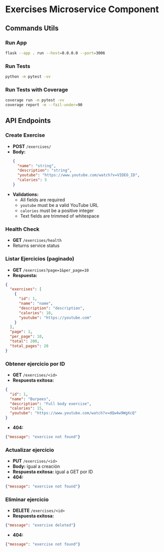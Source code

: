 # Exercises Microservice Component

## Commands Utils

### Run App

```bash
flask --app . run --host=0.0.0.0 --port=3006
```

### Run Tests

```bash
python -m pytest -vv
```

### Run Tests with Coverage

```bash
coverage run -m pytest -vv
coverage report -m --fail-under=90
```

## API Endpoints

### Create Exercise
- **POST** `/exercises/`
- **Body:**
  ```json
  {
    "name": "string",
    "description": "string", 
    "youtube": "https://www.youtube.com/watch?v=VIDEO_ID",
    "calories": 5
  }
  ```
- **Validations:**
  - All fields are required
  - `youtube` must be a valid YouTube URL
  - `calories` must be a positive integer
  - Text fields are trimmed of whitespace

### Health Check
- **GET** `/exercises/health`
- Returns service status

### Listar Ejercicios (paginado)
- **GET** `/exercises?page=1&per_page=10`
- **Respuesta:**
```json
{
  "exercises": [
    {
      "id": 1,
      "name": "name",
      "description": "description",
      "calories": 10,
      "youtube": "https://youtube.com"
    }
  ],
  "page": 1,
  "per_page": 10,
  "total": 200,
  "total_pages": 20
}
```

### Obtener ejercicio por ID
- **GET** `/exercises/<id>`
- **Respuesta exitosa:**
```json
{
  "id": 1,
  "name": "Burpees",
  "description": "Full body exercise",
  "calories": 15,
  "youtube": "https://www.youtube.com/watch?v=dQw4w9WgXcQ"
}
```
- **404:**
```json
{"message": "exercise not found"}
```

### Actualizar ejercicio
- **PUT** `/exercises/<id>`
- **Body:** igual a creación
- **Respuesta exitosa:** igual a GET por ID
- **404:**
```json
{"message": "exercise not found"}
```

### Eliminar ejercicio
- **DELETE** `/exercises/<id>`
- **Respuesta exitosa:**
```json
{"message": "exercise deleted"}
```
- **404:**
```json
{"message": "exercise not found"}
```